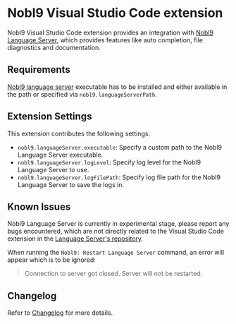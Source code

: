 # Nobl9 Visual Studio Code extension

Nobl9 Visual Studio Code extension provides an integration with
[Nobl9 Language Server](https://github.com/nobl9/nobl9-language-server),
which provides features like auto completion,
file diagnostics and documentation.

## Requirements

[Nobl9 language server](https://github.com/nobl9/nobl9-language-server)
executable has to be installed and either available in the path or
specified via `nobl9.languageServerPath`.

## Extension Settings

This extension contributes the following settings:

* `nobl9.languageServer.executable`: Specify a custom path to the
  Nobl9 Language Server executable.
* `nobl9.languageServer.logLevel`: Specify log level for the
  Nobl9 Language Server to use.
* `nobl9.languageServer.logFilePath`: Specify log file path for the
  Nobl9 Language Server to save the logs in.

## Known Issues

Nobl9 Language Server is currently in experimental stage,
please report any bugs encountered,
which are not directly related to the Visual Studio Code extension in the
[Language Server's repository](https://github.com/nobl9/nobl9-language-server).

When running the `Nobl9: Restart Language Server` command,
an error will appear which is to be ignored:

> Connection to server got closed. Server will not be restarted.

## Changelog

Refer to [Changelog](./CHANGELOG.md) for more details.
